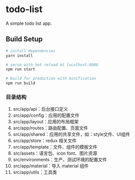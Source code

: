 # todo-list
A simple todo list app.

## Build Setup

``` bash
# install dependencies
yarn install

# serve with hot reload at localhost:8080
npm run start

# build for production with minification
npm run build
```

### 目录结构
1. src/app/api：后台接口定义
1. src/app/config：应用的配置文件
1. src/app/layout：应用的布局框架
1. src/app/routes：路由配置、页面文件
1. src/app/shared：应用的共享文件，如：style文件、UI组件
1. src/app/store：redux 相关文件
1. src/app/template：文件、组件的模板文件
1. src/assets：语言包、icon font、图片资源
1. src/environments：生产、测试环境的配置文件
1. src/app/material：导入 material 组件
1. src/app/utils：工具类
